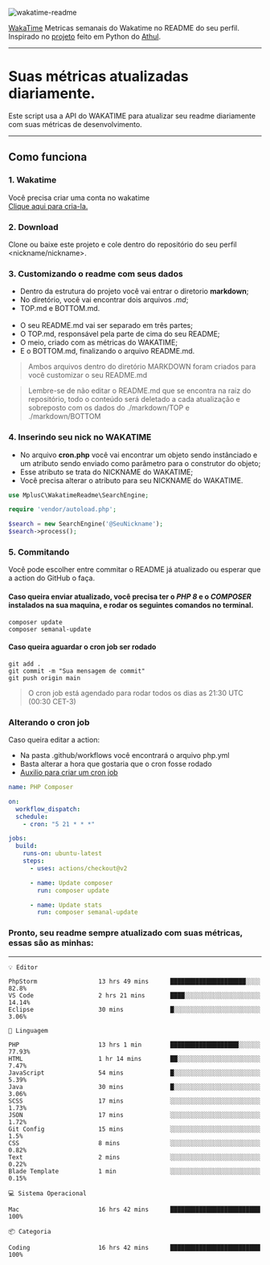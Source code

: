 ![wakatime-readme](https://socialify.git.ci/bymatheus/wakatime-readme/image?description=1&descriptionEditable=M%C3%A9tricas%20semanais%20do%20Wakatime%20no%20seu%20README%20de%20perfil.&font=KoHo&forks=1&language=1&owner=1&pattern=Signal&stargazers=1&theme=Dark)

[WakaTime](https://wakatime.com) Metricas semanais do Wakatime no README do seu perfil. <br>
Inspirado no [projeto](https://github.com/athul/waka-readme) feito em Python do [Athul](https://github.com/athul).
___

# Suas métricas atualizadas diariamente.
Este script usa a API do WAKATIME para atualizar seu readme diariamente com suas métricas de desenvolvimento.

___

## Como funciona

### 1. Wakatime
Você precisa criar uma conta no wakatime <br>
[Clique aqui para cria-la.](https://wakatime.com) 

### 2. Download
Clone ou baixe este projeto e cole dentro do repositório do seu perfil <nickname/nickname>.

### 3. Customizando o readme com seus dados
- Dentro da estrutura do projeto você vai entrar o diretorio **markdown**;  
- No diretório, você vai encontrar dois arquivos *.md*;
- TOP.md e BOTTOM.md.
<br><br>
- O seu README.md vai ser separado em três partes; 
- O TOP.md, responsável pela parte de cima do seu README;
- O meio, criado com as métricas do WAKATIME;
- E o BOTTOM.md, finalizando o arquivo README.md.<br>

> Ambos arquivos dentro do diretório MARKDOWN foram criados para você customizar o seu README.md

> Lembre-se de não editar o README.md que se encontra na raiz do repositório, todo o conteúdo será deletado a cada atualização e sobreposto com os dados do ./markdown/TOP e ./markdown/BOTTOM

### 4. Inserindo seu nick no WAKATIME
- No arquivo **cron.php** você vai encontrar um objeto sendo instânciado e um atributo sendo enviado como parâmetro para o construtor do objeto;
- Esse atributo se trata do NICKNAME do WAKATIME;
- Você precisa alterar o atributo para seu NICKNAME do WAKATIME.

```php
use MplusC\WakatimeReadme\SearchEngine;

require 'vendor/autoload.php';

$search = new SearchEngine('@SeuNickname');
$search->process();
```

### 5. Commitando
Você pode escolher entre commitar o README já atualizado ou esperar que a action do GitHub o faça. <br>

#### Caso queira enviar atualizado, você precisa ter o *PHP 8* e o *COMPOSER* instalados na sua maquina, e rodar os seguintes comandos no terminal.
```composer
composer update
composer semanal-update 
```

#### Caso queira aguardar o cron job ser rodado 
```git 
git add .
git commit -m "Sua mensagem de commit"
git push origin main
```

>O cron job está agendado para rodar todos os dias as 21:30 UTC (00:30 CET-3) 

### Alterando o cron job
Caso queira editar a action:

- Na pasta .github/workflows você encontrará o arquivo php.yml
- Basta alterar a hora que gostaria que o cron fosse rodado
- [Auxilio para criar um cron job](https://crontab.guru)

```yml
name: PHP Composer

on:
  workflow_dispatch:
  schedule:
    - cron: "5 21 * * *"

jobs:
  build:
    runs-on: ubuntu-latest
    steps:
      - uses: actions/checkout@v2

      - name: Update composer
        run: composer update

      - name: Update stats
        run: composer semanal-update
```

### Pronto, seu readme sempre atualizado com suas métricas, essas são as minhas:

___
```text
💡 Editor

PhpStorm                 13 hrs 49 mins      █████████████████████░░░░      82.8%
VS Code                  2 hrs 21 mins       ████░░░░░░░░░░░░░░░░░░░░░     14.14%
Eclipse                  30 mins             █░░░░░░░░░░░░░░░░░░░░░░░░      3.06%
```
```text
💬 Linguagem

PHP                      13 hrs 1 min        ███████████████████░░░░░░     77.93%
HTML                     1 hr 14 mins        ██░░░░░░░░░░░░░░░░░░░░░░░      7.47%
JavaScript               54 mins             █░░░░░░░░░░░░░░░░░░░░░░░░      5.39%
Java                     30 mins             █░░░░░░░░░░░░░░░░░░░░░░░░      3.06%
SCSS                     17 mins             ░░░░░░░░░░░░░░░░░░░░░░░░░      1.73%
JSON                     17 mins             ░░░░░░░░░░░░░░░░░░░░░░░░░      1.72%
Git Config               15 mins             ░░░░░░░░░░░░░░░░░░░░░░░░░       1.5%
CSS                      8 mins              ░░░░░░░░░░░░░░░░░░░░░░░░░      0.82%
Text                     2 mins              ░░░░░░░░░░░░░░░░░░░░░░░░░      0.22%
Blade Template           1 min               ░░░░░░░░░░░░░░░░░░░░░░░░░      0.15%
```
```text
💻 Sistema Operacional

Mac                      16 hrs 42 mins      █████████████████████████       100%
```
```text
📦 Categoria

Coding                   16 hrs 42 mins      █████████████████████████       100%
```
